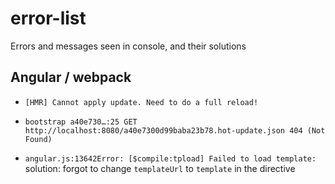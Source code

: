 # error-list
Errors and messages seen in console, and their solutions


## Angular / webpack

- ` [HMR] Cannot apply update. Need to do a full reload! `

- ` bootstrap a40e730…:25 GET http://localhost:8080/a40e7300d99baba23b78.hot-update.json 404 (Not Found) `

- ` angular.js:13642Error: [$compile:tpload] Failed to load template:  `
    solution:  forgot to change `templateUrl` to `template` in the directive
